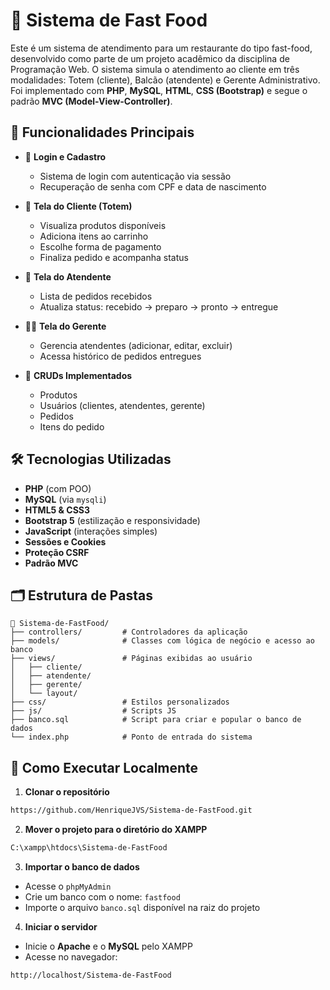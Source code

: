 # 🍔 Sistema de Fast Food

Este é um sistema de atendimento para um restaurante do tipo fast-food, desenvolvido como parte de um projeto acadêmico da disciplina de Programação Web. O sistema simula o atendimento ao cliente em três modalidades: Totem (cliente), Balcão (atendente) e Gerente Administrativo. Foi implementado com **PHP**, **MySQL**, **HTML**, **CSS (Bootstrap)** e segue o padrão **MVC (Model-View-Controller)**.

## 📌 Funcionalidades Principais

- 👤 **Login e Cadastro**
  - Sistema de login com autenticação via sessão
  - Recuperação de senha com CPF e data de nascimento

- 🍟 **Tela do Cliente (Totem)**
  - Visualiza produtos disponíveis
  - Adiciona itens ao carrinho
  - Escolhe forma de pagamento
  - Finaliza pedido e acompanha status

- 🤝 **Tela do Atendente**
  - Lista de pedidos recebidos
  - Atualiza status: recebido → preparo → pronto → entregue

- 🧑‍💼 **Tela do Gerente**
  - Gerencia atendentes (adicionar, editar, excluir)
  - Acessa histórico de pedidos entregues

- 🧾 **CRUDs Implementados**
  - Produtos
  - Usuários (clientes, atendentes, gerente)
  - Pedidos
  - Itens do pedido

## 🛠️ Tecnologias Utilizadas

- **PHP** (com POO)
- **MySQL** (via `mysqli`)
- **HTML5 & CSS3**
- **Bootstrap 5** (estilização e responsividade)
- **JavaScript** (interações simples)
- **Sessões e Cookies**
- **Proteção CSRF**
- **Padrão MVC**

## 🗂️ Estrutura de Pastas

```
📁 Sistema-de-FastFood/
├── controllers/         # Controladores da aplicação
├── models/              # Classes com lógica de negócio e acesso ao banco
├── views/               # Páginas exibidas ao usuário
│   ├── cliente/
│   ├── atendente/
│   ├── gerente/
│   └── layout/
├── css/                 # Estilos personalizados
├── js/                  # Scripts JS
├── banco.sql            # Script para criar e popular o banco de dados
└── index.php            # Ponto de entrada do sistema
```

## 🚀 Como Executar Localmente

1. **Clonar o repositório**

```bash
https://github.com/HenriqueJVS/Sistema-de-FastFood.git
```

2. **Mover o projeto para o diretório do XAMPP**

```bash
C:\xampp\htdocs\Sistema-de-FastFood
```

3. **Importar o banco de dados**

- Acesse o `phpMyAdmin`
- Crie um banco com o nome: `fastfood`
- Importe o arquivo `banco.sql` disponível na raiz do projeto

4. **Iniciar o servidor**

- Inicie o **Apache** e o **MySQL** pelo XAMPP
- Acesse no navegador:

```
http://localhost/Sistema-de-FastFood
```
